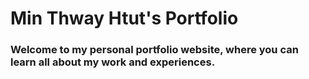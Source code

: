 # Min Thway Htut's Portfolio

 
### Welcome to my personal portfolio website, where you can learn all about my work and experiences.
